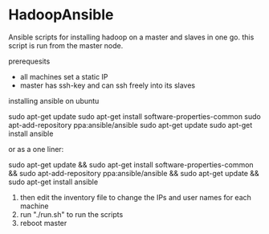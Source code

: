 # HadoopAnsible
Ansible scripts for installing hadoop on a master and slaves in one go. this script is run from the master node.

prerequesits
* all machines set a static IP
* master has ssh-key and can ssh freely into its slaves

installing ansible on ubuntu

sudo apt-get update
sudo apt-get install software-properties-common
sudo apt-add-repository ppa:ansible/ansible
sudo apt-get update
sudo apt-get install ansible

or as a one liner:

sudo apt-get update && sudo apt-get install software-properties-common && sudo apt-add-repository ppa:ansible/ansible && sudo apt-get update && sudo apt-get install ansible

1. then edit the inventory file to change the IPs and user names for each machine
2. run "./run.sh" to run the scripts
3. reboot master 
